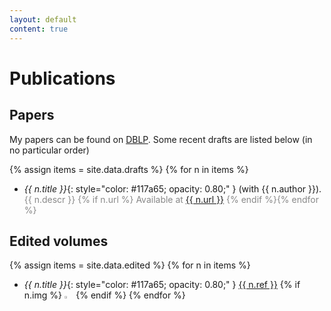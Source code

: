 ```yaml
---
layout: default
content: true
---
```

# Publications


## Papers
My papers can be found on 
[DBLP](http://www.informatik.uni-trier.de/~ley/pers/hd/t/Tuosto:Emilio.html).
Some recent drafts are listed below (in no particular order)

{% assign items = site.data.drafts %}
{% for n in items %}
- *{{ n.title }}*{: style="color:  #117a65; opacity: 0.80;" }
  (with {{ n.author }}).  
  <span markdown="1" style="color:#888888">{{ n.descr }} {% if n.url %} Available at [{{ n.url }}](here) {% endif %}{% endfor %}</span>


## Edited volumes

{% assign items = site.data.edited %}
{% for n in items %}
 - *{{ n.title }}*{: style="color:  #117a65; opacity: 0.80;" }
 <a href="{{ n.url }}">{{ n.ref }}</a> {% if n.img %} <img alt="{{ n.title }}" src="/home/images/{{ n.img }}" width="3%" /> {% endif %} {% endfor %}

